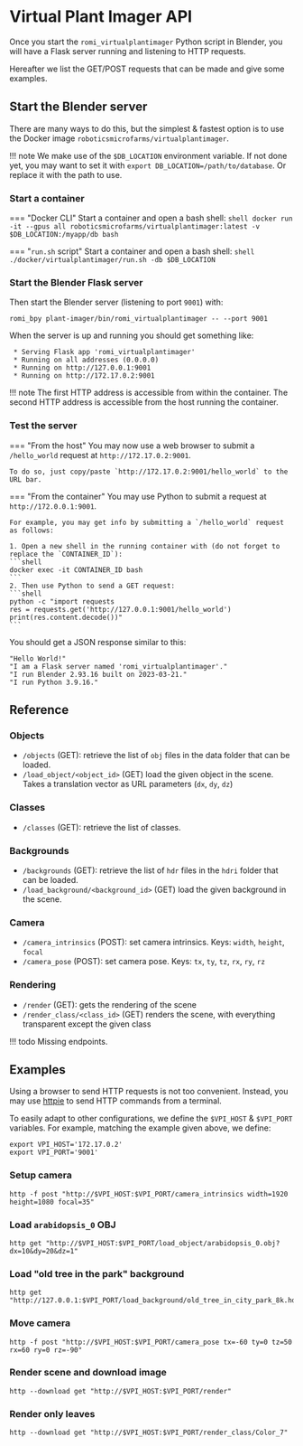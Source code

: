 # Virtual Plant Imager API

Once you start the ``romi_virtualplantimager`` Python script in Blender, you will have a Flask server running and listening to HTTP requests.

Hereafter we list the GET/POST requests that can be made and give some examples.

## Start the Blender server
There are many ways to do this, but the simplest & fastest option is to use the Docker image ``roboticsmicrofarms/virtualplantimager``.

!!! note
    We make use of the `$DB_LOCATION` environment variable.
    If not done yet, you may want to set it with `export DB_LOCATION=/path/to/database`.
    Or replace it with the path to use.

### Start a container
=== "Docker CLI"
    Start a container and open a bash shell:
    ```shell
    docker run -it --gpus all roboticsmicrofarms/virtualplantimager:latest -v $DB_LOCATION:/myapp/db bash
    ```

=== "`run.sh` script"
    Start a container and open a bash shell:
    ```shell
    ./docker/virtualplantimager/run.sh -db $DB_LOCATION
    ```

### Start the Blender Flask server
Then start the Blender server (listening to port `9001`) with:
```shell
romi_bpy plant-imager/bin/romi_virtualplantimager -- --port 9001
```

When the server is up and running you should get something like:
```
 * Serving Flask app 'romi_virtualplantimager'
 * Running on all addresses (0.0.0.0)
 * Running on http://127.0.0.1:9001
 * Running on http://172.17.0.2:9001
```

!!! note
    The first HTTP address is accessible from within the container.
    The second HTTP address is accessible from the host running the container.

### Test the server

=== "From the host"
    You may now use a web browser to submit a `/hello_world` request at `http://172.17.0.2:9001`.
    
    To do so, just copy/paste `http://172.17.0.2:9001/hello_world` to the URL bar.

=== "From the container"
    You may use Python to submit a request at `http://172.0.0.1:9001`.

    For example, you may get info by submitting a `/hello_world` request as follows:

    1. Open a new shell in the running container with (do not forget to replace the `CONTAINER_ID`):
    ```shell
    docker exec -it CONTAINER_ID bash
    ```
    2. Then use Python to send a GET request:
    ```shell
    python -c "import requests
    res = requests.get('http://127.0.0.1:9001/hello_world')
    print(res.content.decode())"
    ```

You should get a JSON response similar to this:
```
"Hello World!"
"I am a Flask server named 'romi_virtualplantimager'."
"I run Blender 2.93.16 built on 2023-03-21."
"I run Python 3.9.16."
```

## Reference

### Objects

* `/objects` (GET): retrieve the list of `obj` files in the data folder that can be loaded.
* `/load_object/<object_id>` (GET) load the given object in the scene. Takes a translation vector as URL parameters (`dx`, `dy`, `dz`)

### Classes

* `/classes` (GET): retrieve the list of classes.

### Backgrounds

* `/backgrounds` (GET): retrieve the list of `hdr` files in the `hdri` folder that can be loaded.
* `/load_background/<background_id>` (GET) load the given background in the scene.

### Camera

* `/camera_intrinsics` (POST): set camera intrinsics. Keys: `width`, `height`, `focal`
* `/camera_pose` (POST): set camera pose. Keys: `tx`, `ty`, `tz`, `rx`, `ry`, `rz`

### Rendering

* `/render` (GET): gets the rendering of the scene
* `/render_class/<class_id>` (GET) renders the scene, with everything transparent except the given class

!!! todo
    Missing endpoints.

## Examples
Using a browser to send HTTP requests is not too convenient.
Instead, you may use [httpie](https://httpie.org/) to send HTTP commands from a terminal.

To easily adapt to other configurations, we define the `$VPI_HOST` & `$VPI_PORT` variables.
For example, matching the example given above, we define:
```shell
export VPI_HOST='172.17.0.2'
export VPI_PORT='9001'
```

### Setup camera
```shell
http -f post "http://$VPI_HOST:$VPI_PORT/camera_intrinsics width=1920 height=1080 focal=35"
```

### Load `arabidopsis_0` OBJ
```shell
http get "http://$VPI_HOST:$VPI_PORT/load_object/arabidopsis_0.obj?dx=10&dy=20&dz=1"
```

### Load "old tree in the park" background
```shell
http get "http://127.0.0.1:$VPI_PORT/load_background/old_tree_in_city_park_8k.hdr"
```

### Move camera
```shell
http -f post "http://$VPI_HOST:$VPI_PORT/camera_pose tx=-60 ty=0 tz=50 rx=60 ry=0 rz=-90"
```

### Render scene and download image
```shell
http --download get "http://$VPI_HOST:$VPI_PORT/render"
```

### Render only leaves
```shell
http --download get "http://$VPI_HOST:$VPI_PORT/render_class/Color_7"
```
